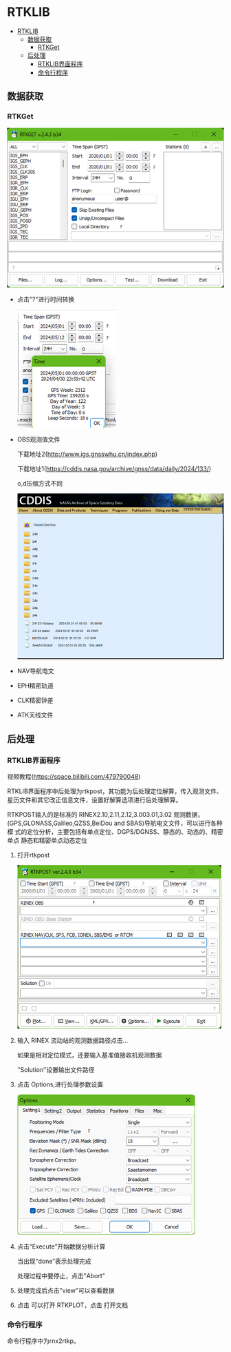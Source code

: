 # RTKLIB
- [RTKLIB](#rtklib)
  - [数据获取](#数据获取)
    - [RTKGet](#rtkget)
  - [后处理](#后处理)
    - [RTKLIB界面程序](#rtklib界面程序)
    - [命令行程序](#命令行程序)

## 数据获取
### RTKGet
![alt text](image-2.png)
- 点击"?"进行时间转换

  ![点击"?"查看时间](image-3.png)

- OBS观测值文件


  下载地址2(http://www.igs.gnsswhu.cn/index.php)

  下载地址1(https://cddis.nasa.gov/archive/gnss/data/daily/2024/133/)

  o,d压缩方式不同

  ![alt text](image-4.png)

- NAV导航电文
- EPH精密轨道
- CLK精密钟差
- ATK天线文件






## 后处理
### RTKLIB界面程序

视频教程(https://space.bilibili.com/479790048)

RTKLIB界面程序中后处理为rtkpost，其功能为后处理定位解算，传入观测文件、星历文件和其它改正信息文件，设置好解算选项进行后处理解算。

RTKPOST输入的是标准的 RINEX2.10,2.11,2.12,3.003.01,3.02 观测数据，
(GPS,GLONASS,Galileo,QZSS,BeiDou and  SBAS)导航电文文件，可以进行各种模
式的定位分析，主要包括有单点定位、DGPS/DGNSS、静态的、动态的、精密单点
静态和精密单点动态定位

1. 打开rtkpost

    ![alt text](image.png)
2. 输入 RINEX 流动站的观测数据路径点击...

   如果是相对定位模式，还要输入基准值接收机观测数据

   ʺSolutionʺ设置输出文件路径

3. 点击 Options,进行处理参数设置

   ![alt text](image-1.png)
4. 点击“Execute”开始数据分析计算

   当出现“done”表示处理完成

   处理过程中要停止，点击"Abort"

5. 处理完成后点击"view"可以查看数据

6. 点击 可以打开 RTKPLOT，点击 打开文档

### 命令行程序
命令行程序中为rnx2rtkp。
